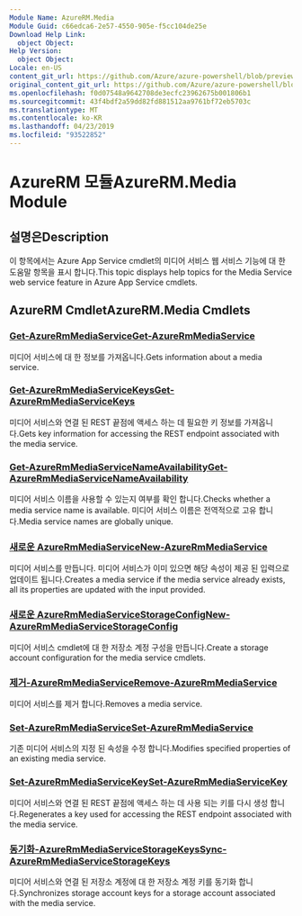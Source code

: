 ```yaml
---
Module Name: AzureRM.Media
Module Guid: c66edca6-2e57-4550-905e-f5cc104de25e
Download Help Link:
  object Object: 
Help Version:
  object Object: 
Locale: en-US
content_git_url: https://github.com/Azure/azure-powershell/blob/preview/src/ResourceManager/Media/Commands.Media/help/AzureRM.Media.md
original_content_git_url: https://github.com/Azure/azure-powershell/blob/preview/src/ResourceManager/Media/Commands.Media/help/AzureRM.Media.md
ms.openlocfilehash: f0d07548a9642708de3ecfc23962675b001806b1
ms.sourcegitcommit: 43f4bdf2a59dd82fd881512aa9761bf72eb5703c
ms.translationtype: MT
ms.contentlocale: ko-KR
ms.lasthandoff: 04/23/2019
ms.locfileid: "93522852"
---
```

# <span data-ttu-id="30ef6-101">AzureRM 모듈</span><span class="sxs-lookup"><span data-stu-id="30ef6-101">AzureRM.Media Module</span></span>
## <span data-ttu-id="30ef6-102">설명은</span><span class="sxs-lookup"><span data-stu-id="30ef6-102">Description</span></span>
<span data-ttu-id="30ef6-103">이 항목에서는 Azure App Service cmdlet의 미디어 서비스 웹 서비스 기능에 대 한 도움말 항목을 표시 합니다.</span><span class="sxs-lookup"><span data-stu-id="30ef6-103">This topic displays help topics for the Media Service web service feature in Azure App Service cmdlets.</span></span>

## <span data-ttu-id="30ef6-104">AzureRM Cmdlet</span><span class="sxs-lookup"><span data-stu-id="30ef6-104">AzureRM.Media Cmdlets</span></span>
### [<span data-ttu-id="30ef6-105">Get-AzureRmMediaService</span><span class="sxs-lookup"><span data-stu-id="30ef6-105">Get-AzureRmMediaService</span></span>](Get-AzureRmMediaService.md)
<span data-ttu-id="30ef6-106">미디어 서비스에 대 한 정보를 가져옵니다.</span><span class="sxs-lookup"><span data-stu-id="30ef6-106">Gets information about a media service.</span></span>

### [<span data-ttu-id="30ef6-107">Get-AzureRmMediaServiceKeys</span><span class="sxs-lookup"><span data-stu-id="30ef6-107">Get-AzureRmMediaServiceKeys</span></span>](Get-AzureRmMediaServiceKeys.md)
<span data-ttu-id="30ef6-108">미디어 서비스와 연결 된 REST 끝점에 액세스 하는 데 필요한 키 정보를 가져옵니다.</span><span class="sxs-lookup"><span data-stu-id="30ef6-108">Gets key information for accessing the REST endpoint associated with the media service.</span></span>

### [<span data-ttu-id="30ef6-109">Get-AzureRmMediaServiceNameAvailability</span><span class="sxs-lookup"><span data-stu-id="30ef6-109">Get-AzureRmMediaServiceNameAvailability</span></span>](Get-AzureRmMediaServiceNameAvailability.md)
<span data-ttu-id="30ef6-110">미디어 서비스 이름을 사용할 수 있는지 여부를 확인 합니다.</span><span class="sxs-lookup"><span data-stu-id="30ef6-110">Checks whether a media service name is available.</span></span>
<span data-ttu-id="30ef6-111">미디어 서비스 이름은 전역적으로 고유 합니다.</span><span class="sxs-lookup"><span data-stu-id="30ef6-111">Media service names are globally unique.</span></span>

### [<span data-ttu-id="30ef6-112">새로운 AzureRmMediaService</span><span class="sxs-lookup"><span data-stu-id="30ef6-112">New-AzureRmMediaService</span></span>](New-AzureRmMediaService.md)
<span data-ttu-id="30ef6-113">미디어 서비스를 만듭니다. 미디어 서비스가 이미 있으면 해당 속성이 제공 된 입력으로 업데이트 됩니다.</span><span class="sxs-lookup"><span data-stu-id="30ef6-113">Creates a media service if the media service already exists, all its properties are updated with the input provided.</span></span>

### [<span data-ttu-id="30ef6-114">새로운 AzureRmMediaServiceStorageConfig</span><span class="sxs-lookup"><span data-stu-id="30ef6-114">New-AzureRmMediaServiceStorageConfig</span></span>](New-AzureRmMediaServiceStorageConfig.md)
<span data-ttu-id="30ef6-115">미디어 서비스 cmdlet에 대 한 저장소 계정 구성을 만듭니다.</span><span class="sxs-lookup"><span data-stu-id="30ef6-115">Create a storage account configuration for the media service cmdlets.</span></span>

### [<span data-ttu-id="30ef6-116">제거-AzureRmMediaService</span><span class="sxs-lookup"><span data-stu-id="30ef6-116">Remove-AzureRmMediaService</span></span>](Remove-AzureRmMediaService.md)
<span data-ttu-id="30ef6-117">미디어 서비스를 제거 합니다.</span><span class="sxs-lookup"><span data-stu-id="30ef6-117">Removes a media service.</span></span>

### [<span data-ttu-id="30ef6-118">Set-AzureRmMediaService</span><span class="sxs-lookup"><span data-stu-id="30ef6-118">Set-AzureRmMediaService</span></span>](Set-AzureRmMediaService.md)
<span data-ttu-id="30ef6-119">기존 미디어 서비스의 지정 된 속성을 수정 합니다.</span><span class="sxs-lookup"><span data-stu-id="30ef6-119">Modifies specified properties of an existing media service.</span></span>

### [<span data-ttu-id="30ef6-120">Set-AzureRmMediaServiceKey</span><span class="sxs-lookup"><span data-stu-id="30ef6-120">Set-AzureRmMediaServiceKey</span></span>](Set-AzureRmMediaServiceKey.md)
<span data-ttu-id="30ef6-121">미디어 서비스와 연결 된 REST 끝점에 액세스 하는 데 사용 되는 키를 다시 생성 합니다.</span><span class="sxs-lookup"><span data-stu-id="30ef6-121">Regenerates a key used for accessing the REST endpoint associated with the media service.</span></span>

### [<span data-ttu-id="30ef6-122">동기화-AzureRmMediaServiceStorageKeys</span><span class="sxs-lookup"><span data-stu-id="30ef6-122">Sync-AzureRmMediaServiceStorageKeys</span></span>](Sync-AzureRmMediaServiceStorageKeys.md)
<span data-ttu-id="30ef6-123">미디어 서비스와 연결 된 저장소 계정에 대 한 저장소 계정 키를 동기화 합니다.</span><span class="sxs-lookup"><span data-stu-id="30ef6-123">Synchronizes storage account keys for a storage account associated with the media service.</span></span>

